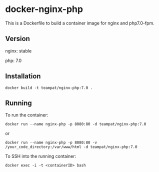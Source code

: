 # docker-nginx-php #

This is a Dockerfile to build a container image for nginx and php7.0-fpm.

## Version ##
nginx: stable

php: 7.0

## Installation ##

    docker build -t teampat/nginx-php:7.0 .

## Running ##
To run the container:

    docker run --name nginx-php -p 8080:80 -d teampat/nginx-php:7.0
    
or

    docker run --name nginx-php -p 8080:80 -v /your_code_directory:/var/www/html -d teampat/nginx-php:7.0

    
To SSH into the running container:

    docker exec -i -t <containerID> bash
